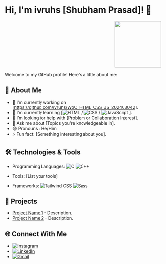 # Hi, I'm ivruhs [Shubham Prasad]! 👋

<div align="right">
  <img src="https://i.giphy.com/media/v1.Y2lkPTc5MGI3NjExb3MwdDlhNTN3cjZtd3hrYjB1c2hvdG1vZnl5NGRjZHk5NXZ5Z2ZxMiZlcD12MV9pbnRlcm5hbF9naWZfYnlfaWQmY3Q9Zw/bGgsc5mWoryfgKBx1u/giphy.gif" width="150" height="auto">
</div>

Welcome to my GitHub profile! Here's a little about me:

## 🌟 About Me
- 🔭 I’m currently working on [https://github.com/ivruhs/WoC_HTML_CSS_JS_202403042].
- 🌱 I’m currently learning [![HTML](https://img.shields.io/badge/HTML-E34F26?style=for-the-badge&logo=html5&logoColor=white)
 / ![CSS](https://img.shields.io/badge/CSS-1572B6?style=for-the-badge&logo=css3&logoColor=white) / ![JavaScript](https://img.shields.io/badge/JavaScript-F7DF1E?style=for-the-badge&logo=javascript&logoColor=black)
].
- 🤔 I’m looking for help with [Problem or Collaboration Interest].
- 💬 Ask me about [Topics you're knowledgeable in].
- 😄 Pronouns : He/Him
- ⚡ Fun fact: [Something interesting about you].

## 🛠️ Technologies & Tools
- Programming Languages: ![C](https://img.shields.io/badge/C-00599C?style=for-the-badge&logo=c&logoColor=white)
![C++](https://img.shields.io/badge/C%2B%2B-00599C?style=for-the-badge&logo=c%2B%2B&logoColor=white)

- Tools: [List your tools]
- Frameworks: ![Tailwind CSS](https://img.shields.io/badge/Tailwind%20CSS-38B2AC?style=for-the-badge&logo=tailwind-css&logoColor=white)
![Sass](https://img.shields.io/badge/Sass-CC6699?style=for-the-badge&logo=sass&logoColor=white)

## 🚀 Projects
- [Project Name 1](link) - Description.
- [Project Name 2](link) - Description.

## 🌐 Connect With Me
- [![Instagram](https://img.shields.io/badge/Instagram-E4405F?style=for-the-badge&logo=instagram&logoColor=white)](https://www.instagram.com/ivruhs/)
- [![LinkedIn](https://img.shields.io/badge/LinkedIn-0077B5?style=for-the-badge&logo=linkedin&logoColor=white)](https://www.linkedin.com/in/shubham-prasad-67b104324/)
- [![Gmail](https://img.shields.io/badge/Gmail-D14836?style=for-the-badge&logo=gmail&logoColor=white)](mailto:radhakrishn0181@gmail.com)
